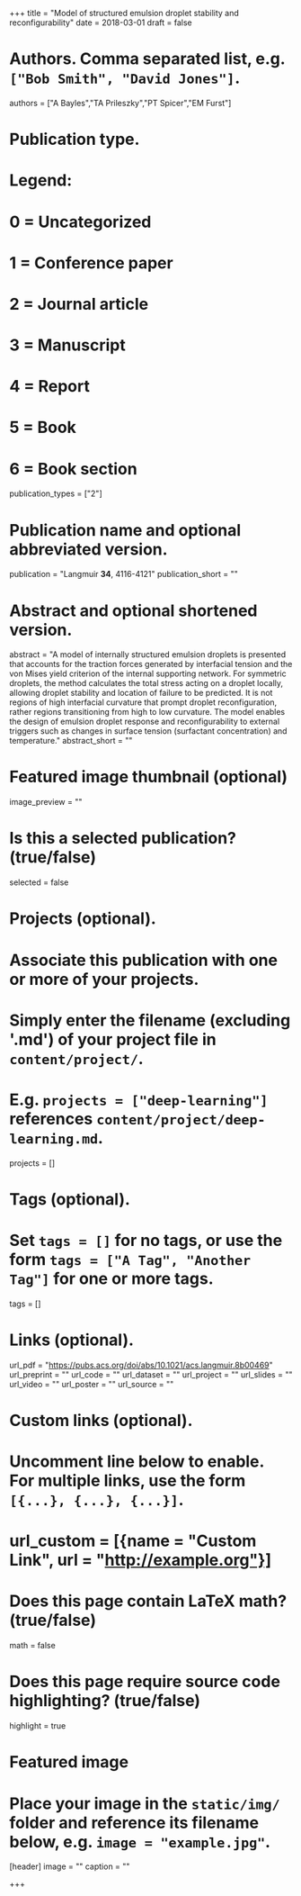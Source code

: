 +++
title = "Model of structured emulsion droplet stability and reconfigurability"
date = 2018-03-01
draft = false

# Authors. Comma separated list, e.g. `["Bob Smith", "David Jones"]`.
authors = ["A Bayles","TA Prileszky","PT Spicer","EM Furst"]

# Publication type.
# Legend:
# 0 = Uncategorized
# 1 = Conference paper
# 2 = Journal article
# 3 = Manuscript
# 4 = Report
# 5 = Book
# 6 = Book section
publication_types = ["2"]

# Publication name and optional abbreviated version.
publication = "Langmuir __34__, 4116-4121"
publication_short = ""

# Abstract and optional shortened version.
abstract = "A model of internally structured emulsion droplets is presented that accounts for the traction forces generated by interfacial tension and the von Mises yield criterion of the internal supporting network. For symmetric droplets, the method calculates the total stress acting on a droplet locally, allowing droplet stability and location of failure to be predicted. It is not regions of high interfacial curvature that prompt droplet reconfiguration, rather regions transitioning from high to low curvature. The model enables the design of emulsion droplet response and reconfigurability to external triggers such as changes in surface tension (surfactant concentration) and temperature."
abstract_short = ""

# Featured image thumbnail (optional)
image_preview = ""

# Is this a selected publication? (true/false)
selected = false

# Projects (optional).
#   Associate this publication with one or more of your projects.
#   Simply enter the filename (excluding '.md') of your project file in `content/project/`.
#   E.g. `projects = ["deep-learning"]` references `content/project/deep-learning.md`.
projects = []

# Tags (optional).
#   Set `tags = []` for no tags, or use the form `tags = ["A Tag", "Another Tag"]` for one or more tags.
tags = []

# Links (optional).
url_pdf = "https://pubs.acs.org/doi/abs/10.1021/acs.langmuir.8b00469"
url_preprint = ""
url_code = ""
url_dataset = ""
url_project = ""
url_slides = ""
url_video = ""
url_poster = ""
url_source = ""

# Custom links (optional).
#   Uncomment line below to enable. For multiple links, use the form `[{...}, {...}, {...}]`.
# url_custom = [{name = "Custom Link", url = "http://example.org"}]

# Does this page contain LaTeX math? (true/false)
math = false

# Does this page require source code highlighting? (true/false)
highlight = true

# Featured image
# Place your image in the `static/img/` folder and reference its filename below, e.g. `image = "example.jpg"`.
[header]
image = ""
caption = ""

+++
